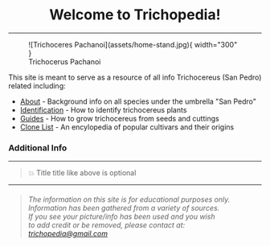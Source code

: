 <!-- # Welcome to Trichopedia! -->
<h1 style="text-align: center;">Welcome to Trichopedia!</h1>
<hr>

<figure markdown>
  ![Trichoceres Pachanoi](assets/home-stand.jpg){ width="300" }
  <figcaption>Trichocerus Pachanoi</figcaption>
</figure>

<!-- ![Image title](assets/home-stand.jpg){ align=right width="300" } -->

This site is meant to serve as a resource of all info Trichocereus (San Pedro) related including: 

* [About](about/about.md) - Background info on all species under the umbrella "San Pedro"
* [Identification](identify.md) - How to identify trichocereus plants
* [Guides](grow-guides/seed.md) - How to grow trichocereus from seeds and cuttings
* [Clone List](clones/index.md) - An encylopedia of popular cultivars and their origins

### Additional Info

---

> :boom:
Title title like above is optional

---


>*<h6>The information on this site is for educational purposes only.*  
>*Information has been gathered from a variety of sources.*  
>*If you see your picture/info has been used and you wish*  
>*to add credit or be removed, please contact at:*  
>*trichopedia@gmail.com</h6>*
